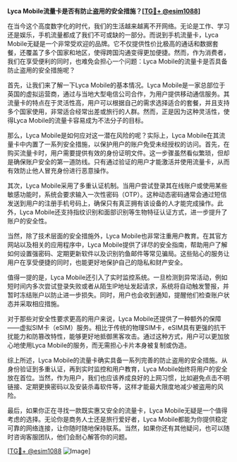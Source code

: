 **Lyca Mobile流量卡是否有防止盗用的安全措施？[[TG💪+ @esim1088](https://t.me/s/esim1088)]**

在当今这个高度数字化的时代，我们的生活越来越离不开网络。无论是工作、学习还是娱乐，手机流量都成了我们不可或缺的一部分。而说到手机流量卡，Lyca Mobile无疑是一个非常受欢迎的品牌。它不仅提供性价比极高的通话和数据套餐，还覆盖了多个国家和地区，使得跨国沟通变得更加便捷。然而，作为消费者，我们在享受便利的同时，也难免会担心一个问题：Lyca Mobile的流量卡是否具备防止盗用的安全措施呢？

首先，让我们来了解一下Lyca Mobile的基本情况。Lyca Mobile是一家总部位于英国的虚拟运营商，通过与当地大型电信公司合作，为用户提供移动通信服务。其流量卡的特点在于灵活性高，用户可以根据自己的需求选择适合的套餐，并且支持多个国家使用，非常适合经常出差或旅行的人群。然而，正是因为这种灵活性，使得Lyca Mobile的流量卡容易成为不法分子的目标。

那么，Lyca Mobile是如何应对这一潜在风险的呢？实际上，Lyca Mobile在其流量卡中内置了一系列安全措施，以保护用户的账户免受未经授权的访问。首先，在购买流量卡时，用户需要提供有效的身份证明文件。这一步骤虽然看似繁琐，但却是确保账户安全的第一道防线。只有通过验证的用户才能激活并使用流量卡，从而有效防止他人冒充身份进行恶意操作。

其次，Lyca Mobile采用了多重认证机制。当用户尝试登录其在线账户或使用某些敏感功能时，系统会要求输入一次性密码（OTP）。这种动态密码通常会通过短信发送到用户的注册手机号码上，确保只有真正拥有该设备的人才能完成操作。此外，Lyca Mobile还支持指纹识别和面部识别等生物特征认证方式，进一步提升了账户的安全性。

当然，除了技术层面的安全措施外，Lyca Mobile也非常注重用户教育。在其官方网站以及相关的应用程序中，Lyca Mobile提供了详尽的安全指南，帮助用户了解如何设置强密码、定期更新软件以及识别钓鱼邮件等常见骗局。这些贴心的服务让用户在享受便捷的同时，也能更好地保护自己的隐私和财产安全。

值得一提的是，Lyca Mobile还引入了实时监控系统。一旦检测到异常活动，例如短时间内多次尝试登录失败或者从陌生IP地址发起请求，系统将自动触发警报，并暂时冻结账户以防止进一步损失。同时，用户也会收到通知，提醒他们检查账户状态并采取相应措施。

对于那些对安全性要求更高的用户来说，Lyca Mobile还提供了一种额外的保障——虚拟SIM卡（eSIM）服务。相比于传统的物理SIM卡，eSIM具有更强的抗干扰能力和防篡改特性，能够更好地抵御黑客攻击。通过这种方式，用户可以更加放心地使用Lyca Mobile的服务，而无需担心卡片本身被复制或伪造。

综上所述，Lyca Mobile的流量卡确实具备一系列完善的防止盗用的安全措施。从身份验证到多重认证，再到实时监控和用户教育，Lyca Mobile始终将用户的安全放在首位。当然，作为用户，我们也应该养成良好的上网习惯，比如避免点击不明链接、定期更换密码以及安装杀毒软件等，这样才能最大限度地减少被盗用的风险。

最后，如果你正在寻找一款既实惠又安全的流量卡，Lyca Mobile无疑是一个值得考虑的选择。无论你是商务人士还是旅行爱好者，Lyca Mobile都能为你提供稳定可靠的网络连接，让你随时随地保持联系。当然，如果你还有其他疑问，也可以随时咨询客服团队，他们会耐心解答你的问题。

[[TG💪+ @esim1088](https://t.me/s/esim1088) ![Image](https://i.postimg.cc/4NQfJmqS/Snipaste-2025-05-13-00-14-12.png)]